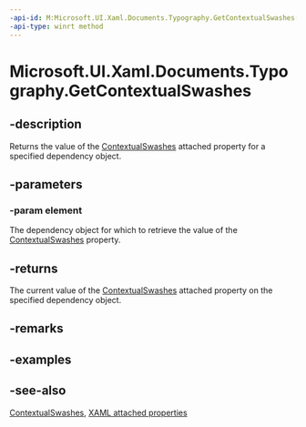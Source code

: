 ```yaml
---
-api-id: M:Microsoft.UI.Xaml.Documents.Typography.GetContextualSwashes(Microsoft.UI.Xaml.DependencyObject)
-api-type: winrt method
---
```


<!-- Method syntax
public int GetContextualSwashes(Windows.UI.Xaml.DependencyObject element)
-->

# Microsoft.UI.Xaml.Documents.Typography.GetContextualSwashes

## -description
Returns the value of the [ContextualSwashes](typography_contextualswashes.md) attached property for a specified dependency object.

## -parameters
### -param element
The dependency object for which to retrieve the value of the [ContextualSwashes](typography_contextualswashes.md) property.

## -returns
The current value of the [ContextualSwashes](typography_contextualswashes.md) attached property on the specified dependency object.

## -remarks

## -examples

## -see-also

[ContextualSwashes](typography_contextualswashes.md), [XAML attached properties](/windows/uwp/xaml-platform/attached-properties-overview)
